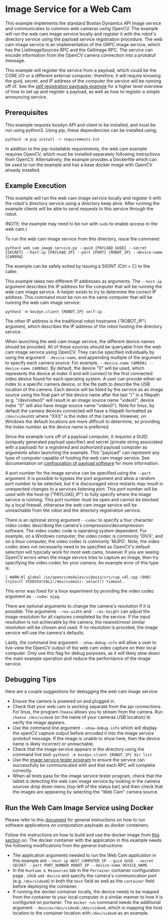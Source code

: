 <!--
Copyright (c) 2023 Boston Dynamics, Inc.  All rights reserved.

Downloading, reproducing, distributing or otherwise using the SDK Software
is subject to the terms and conditions of the Boston Dynamics Software
Development Kit License (20191101-BDSDK-SL).
-->

# Image Service for a Web Cam

This example implements the standard Boston Dynamics API image service and communicates to common web cameras using OpenCV. The example will run the web cam image service locally and register it with the robot's directory service using the payload service registration procedure. The web cam image service is an implementation of the GRPC image service, which has the ListImageSources RPC and the GetImage RPC. The service can encode information from the OpenCV camera connection into a protobuf message.

This example will register the service from a payload, which could be the CORE I/O or a different external computer; therefore, it will require knowing the guid, secret, and IP address of the computer the service will be running off of. See the [self registration payloads example](../self_registration/README.md) for a higher level overview of how to set up and register a payload, as well as how to register a simple announcing service.

## Prerequisites

This example requires bosdyn API and client to be installed, and must be run using python3. Using pip, these dependencies can be installed using:

```
python3 -m pip install -r requirements.txt
```

In addition to the pip-installable requirements, the web cam example requires OpenCV, which must be installed separately following instructions from OpenCV. Alternatively, the example provides a Dockerfile which can be used to run the example and has a base docker image with OpenCV already installed.

## Example Execution

This example will run the web cam image service locally and register it with the robot's directory service using a directory keep alive. After running the example clients will be able to send requests to this service through the robot.

(NOTE: the example may need to be run with `sudo` to enable access to the web cam.)

To run the web cam image service from this directory, issue the command:

```
python3 web_cam_image_service.py --guid {PAYLOAD_GUID} --secret {SECRET} --host-ip {PAYLOAD_IP} --port {PORT} {ROBOT_IP} --device-name {CAMERA}
```

The example can be safely exited by issuing a SIGINT (Ctrl + C) to the caller.

This example takes two different IP addresses as arguments. The `--host-ip` argument describes the IP address for the computer that will be running the web cam image service. A helper exists to try to determine the correct IP address. This command must be run on the same computer that will be running the web cam image service:

```
python3 -m bosdyn.client {ROBOT_IP} self-ip
```

The other IP address is the traditional robot hostname ("ROBOT_IP") argument, which describes the IP address of the robot hosting the directory service.

When launching the web cam image service, the different device names should be provided. All of these sources should be queryable from the web cam image service using OpenCV. They can be specified individually by using the argument `--device-name`, and appending multiple of the argument to specify each camera source. For example, `--device-name CAMERA1 --device-name CAMERA2`. By default, the device "0" will be used, which represents the device at index 0 and will connect to the first connected video device found for each operating system. A user can provide either an index to a specific camera device, or the file path to describe the USB location of the camera. Each device will be listed by the service as an image source using the final part of the device name after the last "/" in a filepath (e.g. "/dev/video0" will result in an image source name "video0", device index "0" will also have image source name "video0"). Note for linux, by default the camera devices connected will have a filepath formatted as `/dev/videoXXX` where "XXX" is the index of the camera. However, on Windows the default locations are more difficult to determine, so providing the index number as the device name is preferred.

Since the example runs off of a payload computer, it requires a GUID (uniquely generated payload specifier) and secret (private string associated with a payload) for a _registered_ and _authorized_ payload computer as arguments when launching the example. This "payload" can represent any type of computer capable of hosting the web cam image service. See documentation on [configuration of payload software](../../../docs/payload/configuring_payload_software.md#Configuring-and-authorizing-payloads) for more information.

A port number for the image service can be specified using the `--port` argument. It is possible to bypass the port argument and allow a random port number to be selected, but it is discouraged since restarts may result in unexpected changes to a services listening port. This port number will be used with the host-ip ("PAYLOAD_IP") to fully specify where the image service is running. This port number must be open and cannot be blocked by a local firewall, otherwise the web cam image service will be unreachable from the robot and the directory registration service.

There is an optional string argument `--codec` to specify a four character video codec describing the camera's compression/decompression software. The video codec code is operating system dependent. For example, on a Windows computer, the video codec is commonly 'DIVX', and on a linux computer, the video codec is commonly 'MJPG'. Note, the video codec does not necessarily need to be specified as OpenCV's default selection will typically work for most web cams, however if you are seeing OpenCV errors when the image service tries to capture an image, then try specifying the video codec for your camera. An example error of this type is:

```
[ WARN:0] global /io/opencv/modules/videoio/src/cap_v4l.cpp (998) tryIoctl VIDEOIO(V4L2:/dev/video1): select() timeout.
```

This error was fixed for a linux experiment by providing the video codec argument as `--codec mjpg`.

There are optional arguments to change the camera's resolution if it is possible. The arguments `--res-width` and `--res-height` can adjust the image resolution for all captures completed by the service. If the input resolution is not achievable by the camera, the nearest/most similar resolution will be chosen and used. If no resolution is provided, the image service will use the camera's defaults.

Lastly, the command line argument `--show-debug-info` will allow a user to live-view the OpenCV output of the web cam video capture on their local computer. Only use this flag for debug purposes, as it will likely slow down the main example operation and reduce the performance of the image service.

## Debugging Tips

Here are a couple suggestions for debugging the web cam image service:

- Ensure the camera is powered on and plugged in.
- Check that your web cam is working separate from the api connections. For linux, the program `Cheese` allows you to stream from the camera. Run `cheese /dev/video0` (or the name of your cameras USB location) to verify the image appears.
- Use the command line argument `--show-debug-info` which will display the openCV capture output before encoded it into the image service protobuf message. If the image is unable to show here, then the device name is likely incorrect or unreachable.
- Check that the image service appears in the directory using the command line tool: `python3 -m bosdyn.client {ROBOT_IP} dir list`
- Use the [image service tester program](../tester_programs/README.md) to ensure the service can successfully be communicated with and that each RPC will complete correctly.
- When all tests pass for the image service tester program, check that the tablet is detecting the web cam image service by looking in the camera sources drop down menu (top-left of the status bar) and then check that the images are appearing by selecting the "Web Cam" camera source.

## Run the Web Cam Image Service using Docker

Please refer to this [document](../../../docs/payload/docker_containers.md) for general instructions on how to run software applications on computation payloads as docker containers.

Follow the instructions on how to build and use the docker image from [this section](../../../docs/payload/docker_containers.md#build-docker-images) on. The docker container with the application in this example needs the following modifications from the general instructions:

- The application arguments needed to run the Web Cam application in this example are `--host-ip HOST_COMPUTER_IP --guid GUID --secret SECRET --port PORT_NUMBER ROBOT_IP --device-name DEVICE_NAME`
- In the `Runtime & Resources` tab in the `Portainer` container configuration page , click `add device` and specify the camera's communication port (e.g. `/dev/video0`) in both the `host` field as well as the `container` field before deploying the container.
- If running the docker container locally, the device needs to be mapped from the container to your local computer in a similar manner to how it is configured on portainer. The `docker run` command needs the additional argument `--device=/dev/video0:/dev/video0`, which is mapping the host location to the container location with `/dev/video0` as an example.
